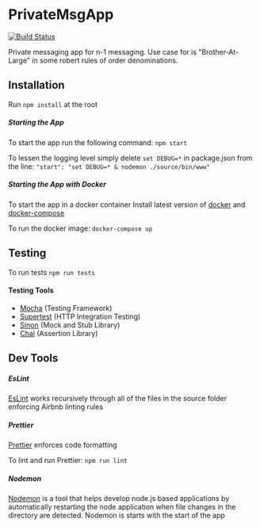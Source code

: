 # PrivateMsgApp
[![Build Status](https://travis-ci.org/larafoundingteam/Lara.svg?branch=dev)](https://travis-ci.org/larafoundingteam/Lara)

Private messaging app for n-1 messaging. Use case for is "Brother-At-Large" in some robert rules of order denominations.

## Installation
Run ```npm install``` at the root

##### Starting the App
To start the app run the following command: 
```npm start```

To lessen the logging level simply delete  ```set DEBUG=*``` in package.json from the line:
```"start": "set DEBUG=* & nodemon ./source/bin/www"```

##### Starting the App with Docker
To start the app in a docker container
Install latest version of [docker] and [docker-compose]

To run the docker image:
```docker-compose up```

## Testing
To run tests
```npm run tests```

#### Testing Tools
- [Mocha] (Testing Framework)
- [Supertest] (HTTP Integration Testing)
- [Sinon] (Mock and Stub Library)
- [Chai] (Assertion Library)

## Dev Tools

##### EsLint
[EsLint] works recursively through all of the files in the source folder enforcing Airbnb linting rules

##### Prettier
[Prettier] enforces code formatting 

To lint and run Prettier:
```npm run lint```

##### Nodemon
[Nodemon] is a tool that helps develop node.js based applications by automatically restarting the node application when file changes in the directory are detected. Nodemon is starts with the start of the app



[//]: #

[docker]:  <https://docs.docker.com/install/>
[docker-compose]: <https://docs.docker.com/compose/install/>
[EsLint]: <https://eslint.org/>
[Prettier]: <https://prettier.io/>
[Mocha]: <https://mochajs.org/>
[Supertest]: <https://www.npmjs.com/package/supertest>
[Sinon]: <https://www.npmjs.com/package/sinon>
[Chai]: <https://www.npmjs.com/package/chai>
[Nodemon]: <https://www.npmjs.com/package/nodemon>

    
    
